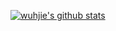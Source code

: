 [![wuhjie's github stats](https://github-readme-stats.vercel.app/api?username=wuhjie)](https://github.com/anuraghazra/github-readme-stats)
